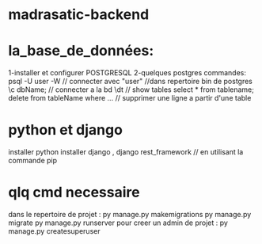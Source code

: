 # madrasatic-backend
# la_base_de_données:
   1-installer et configurer POSTGRESQL
   2-quelques postgres commandes:
       psql -U user -W   // connecter avec "user"   //dans repertoire bin de postgres
       \c dbName; // connecter a la bd
       \dt  // show tables
       select * from tablename;
       delete from tableName where ... // supprimer une ligne a partir d'une table
# python et django 
 installer python 
 installer django , django rest_framework   // en utilisant la commande pip 
 # qlq cmd necessaire
   dans le repertoire de projet : 
   py manage.py makemigrations
   py manage.py migrate
   py manage.py runserver
   pour creer un admin de projet : py manage.py createsuperuser
   

